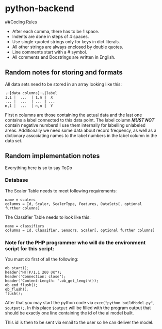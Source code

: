 # python-backend

##Coding Rules
+ After each comma, there has to be 1 space.
+ Indents are done in steps of 4 spaces.
+ Use single-quoted strings only for keys in dict literals.
+ All other strings are always enclosed by double quotes.
+ Line comments start with a # symbol.
+ All comments and Docstrings are written in English.

## Random notes for storing and formats
All data sets need to be stored in an array looking like this: 

    ┌─[data columns]─┐|label
    1,1 |  ...  | 1,n |  X
    ... |  ...  | ... | ...
    n,1 |  ...  | n,n |  Y
     
First n columns are those containing the actual data and the last one contains a label connected to this data point.
The label column _**MUST NOT**_ contain negative numbers! I use them internally for labelling unlabeled areas.
Additionally we need some data about record frequency, as well as a dictionary
associating names to the label numbers in the label column in the data set. 

## Random implementation notes
Everything here is so to say ToDo
### Database
The Scaler Table needs to meet following requirements:

    name = scalers
    columns = Id, Scaler, ScalerType, Features, DataSets[, optional further columns]
    
The Classifier Table needs to look like this:

    name = classifiers
    columns = Id, Classifier, Sensors, Scaler[, optional further columns]

### Note for the PHP programmer who will do the environment script for this script:
You must do first of all the following:

    ob_start();
    header("HTTP/1.1 200 OK");
    header('Connection: close');
    header('Content-Length: '.ob_get_length());
    ob_end_flush();
    ob_flush();
    flush();
    
After that you may start the python code via `exec("python buildModel.py", $output);`.
In this place `$output` will be filled with the program output that should be exactly one line containing the id of the 
ai model built.

This id is then to be sent via email to the user so he can deliver the model.   